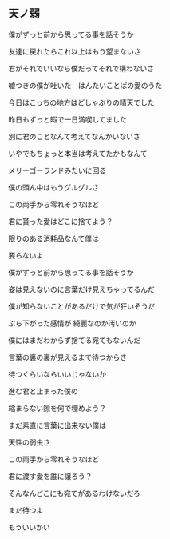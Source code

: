 ## 天ノ弱

僕がずっと前から思ってる事を話そうか

友達に戻れたらこれ以上はもう望まないさ

君がそれでいいなら僕だってそれで構わないさ

嘘つきの僕が吐いた　はんたいことばの愛のうた

今日はこっちの地方はどしゃぶりの晴天でした

昨日もずっと暇で一日満喫してました

別に君のことなんて考えてなんかいないさ

いやでもちょっと本当は考えてたかもなんて

メリーゴーランドみたいに回る

僕の頭ん中はもうグルグルさ

この両手から零れそうなほど

君に貰った愛はどこに捨てよう？

限りのある消耗品なんて僕は

要らないよ

僕がずっと前から思ってる事を話そうか

姿は見えないのに言葉だけ見えちゃってるんだ

僕が知らないことがあるだけで気が狂いそうだ

ぶら下がった感情が 綺麗なのか汚いのか

僕にはまだわからず捨てる宛てもないんだ

言葉の裏の裏が見えるまで待つからさ

待つくらいならいいじゃないか

進む君と止まった僕の

縮まらない隙を何で埋めよう？

まだ素直に言葉に出来ない僕は

天性の弱虫さ

この両手から零れそうなほど

君に渡す愛を誰に譲ろう？

そんなんどこにも宛てがあるわけないだろ

まだ待つよ

もういいかい

